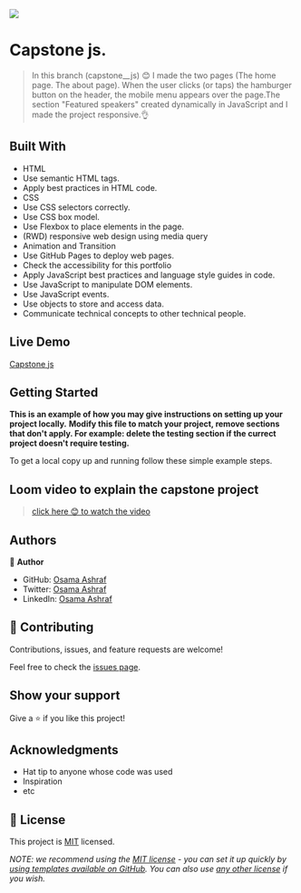 ![](https://img.shields.io/badge/Microverse-blueviolet)

# Capstone js.

> In this branch (capstone__js) 😊 I made the two pages (The home page. The about page). When the user clicks (or taps) the hamburger button on the header, the mobile menu appears over the page.The section "Featured speakers" created dynamically in JavaScript and I made the project responsive.👌

## Built With

- HTML
- Use semantic HTML tags.
- Apply best practices in HTML code.
- CSS
- Use CSS selectors correctly.
- Use CSS box model.
- Use Flexbox to place elements in the page.
- (RWD) responsive web design using media query
- Animation and Transition
- Use GitHub Pages to deploy web pages.
- Check the accessibility for this portfolio
- Apply JavaScript best practices and language style guides in code.
- Use JavaScript to manipulate DOM elements.
- Use JavaScript events.
- Use objects to store and access data.
- Communicate technical concepts to other technical people.



## Live Demo


[Capstone js](https://osamaashraf6.github.io/capstone__js/)


## Getting Started

**This is an example of how you may give instructions on setting up your project locally.**
**Modify this file to match your project, remove sections that don't apply. For example: delete the testing section if the currect project doesn't require testing.**


To get a local copy up and running follow these simple example steps.

## Loom video to explain the capstone project

> [click here 😊 to watch the video](https://www.loom.com/share/64e039d16d464d22ba28fa8078d07a9f)

## Authors

👤 **Author**

- GitHub: [Osama Ashraf](https://github.com/osamaashraf6)
- Twitter: [Osama Ashraf](https://twitter.com/OsamaAshraf578?t=l75KjrhQgK4h-vSPfgk1gA&s=08)
- LinkedIn: [Osama Ashraf](https://www.linkedin.com/in/osama-salem-2a046b203)



## 🤝 Contributing

Contributions, issues, and feature requests are welcome!

Feel free to check the [issues page](../../issues/).

## Show your support

Give a ⭐️ if you like this project!

## Acknowledgments

- Hat tip to anyone whose code was used
- Inspiration
- etc


## 📝 License

This project is [MIT](./LICENSE) licensed.

_NOTE: we recommend using the [MIT license](https://choosealicense.com/licenses/mit/) - you can set it up quickly by [using templates available on GitHub](https://docs.github.com/en/communities/setting-up-your-project-for-healthy-contributions/adding-a-license-to-a-repository). You can also use [any other license](https://choosealicense.com/licenses/) if you wish._
